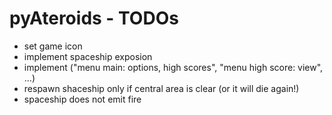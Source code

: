 pyAteroids - TODOs
======

- set game icon
- implement spaceship exposion
- implement ("menu main: options, high scores", "menu high score: view", ...)
- respawn shaceship only if central area is clear (or it will die again!)
- spaceship does not emit fire
